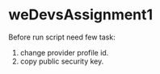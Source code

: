 # weDevsAssignment1
Before run script need few task:
  1. change provider profile id.
  2. copy public security key.
